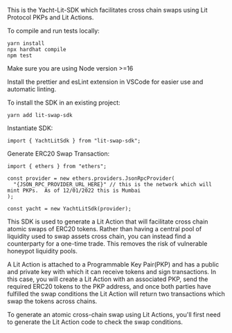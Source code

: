 This is the Yacht-Lit-SDK which facilitates cross chain swaps using Lit Protocol PKPs and Lit Actions.

To compile and run tests locally:

```
yarn install
npx hardhat compile
npm test
```

Make sure you are using Node version >=16

Install the prettier and esLint extension in VSCode for easier use and automatic linting.

To install the SDK in an existing project:

```
yarn add lit-swap-sdk
```

Instantiate SDK:

```
import { YachtLitSdk } from "lit-swap-sdk";
```

Generate ERC20 Swap Transaction:

```
import { ethers } from "ethers";

const provider = new ethers.providers.JsonRpcProvider(
  "{JSON_RPC_PROVIDER_URL_HERE}" // this is the network which will mint PKPs.  As of 12/01/2022 this is Mumbai
);

const yacht = new YachtLitSdk(provider);
```

This SDK is used to generate a Lit Action that will facilitate cross chain atomic swaps of ERC20 tokens. Rather than having a central pool of liquidity used to swap assets cross chain, you can instead find a counterparty for a one-time trade. This removes the risk of vulnerable honeypot liquidity pools.

A Lit Action is attached to a Programmable Key Pair(PKP) and has a public and private key with which it can receive tokens and sign transactions. In this case, you will create a Lit Action with an associated PKP, send the required ERC20 tokens to the PKP address, and once both parties have fulfilled the swap conditions the Lit Action will return two transactions which swap the tokens across chains.

To generate an atomic cross-chain swap using Lit Actions, you'll first need to generate the Lit Action code to check the swap conditions.
